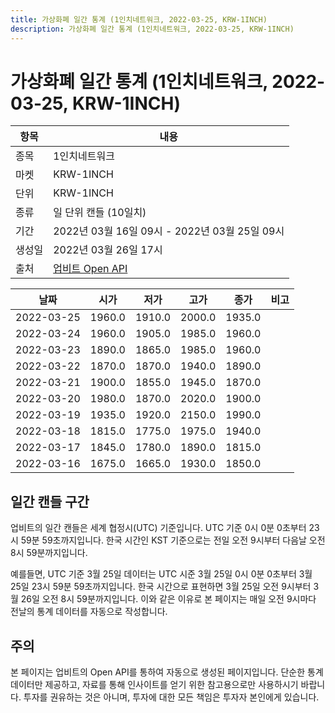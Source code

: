 ```yaml
---
title: 가상화폐 일간 통계 (1인치네트워크, 2022-03-25, KRW-1INCH)
description: 가상화폐 일간 통계 (1인치네트워크, 2022-03-25, KRW-1INCH)
---
```


가상화폐 일간 통계 (1인치네트워크, 2022-03-25, KRW-1INCH)
===

|항목|내용|
|--|--|
|종목|1인치네트워크|
|마켓|KRW-1INCH|
|단위|KRW-1INCH|
|종류|일 단위 캔들 (10일치)|
|기간|2022년 03월 16일 09시 - 2022년 03월 25일 09시|
|생성일|2022년 03월 26일 17시|
|출처|[업비트 Open API](https://docs.upbit.com)|


|날짜|시가|저가|고가|종가|비고|
|--|--|--|--|--|--|
|2022-03-25|1960.0|1910.0|2000.0|1935.0|    |
|2022-03-24|1960.0|1905.0|1985.0|1960.0|    |
|2022-03-23|1890.0|1865.0|1985.0|1960.0|    |
|2022-03-22|1870.0|1870.0|1940.0|1890.0|    |
|2022-03-21|1900.0|1855.0|1945.0|1870.0|    |
|2022-03-20|1980.0|1870.0|2020.0|1900.0|    |
|2022-03-19|1935.0|1920.0|2150.0|1990.0|    |
|2022-03-18|1815.0|1775.0|1975.0|1940.0|    |
|2022-03-17|1845.0|1780.0|1890.0|1815.0|    |
|2022-03-16|1675.0|1665.0|1930.0|1850.0|    |


일간 캔들 구간
---
업비트의 일간 캔들은 세계 협정시(UTC) 기준입니다. 
UTC 기준 0시 0분 0초부터 23시 59분 59초까지입니다. 
한국 시간인 KST 기준으로는 전일 오전 9시부터 다음날 오전 8시 59분까지입니다. 


예를들면, UTC 기준 3월 25일 데이터는 UTC 시준 3월 25일 0시 0분 0초부터 3월 25일 23시 59분 59초까지입니다. 
한국 시간으로 표현하면 3월 25일 오전 9시부터 3월 26일 오전 8시 59분까지입니다. 
이와 같은 이유로 본 페이지는 매일 오전 9시마다 전날의 통계 데이터를 자동으로 작성합니다. 


주의
---


본 페이지는 업비트의 Open API를 통하여 자동으로 생성된 페이지입니다. 
단순한 통계 데이터만 제공하고, 자료를 통해 인사이트를 얻기 위한 참고용으로만 사용하시기 바랍니다. 
투자를 권유하는 것은 아니며, 투자에 대한 모든 책임은 투자자 본인에게 있습니다. 
